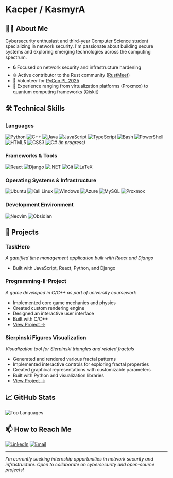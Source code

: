 # Kacper / KasmyrA

## 👨‍💻 About Me
Cybersecurity enthusiast and third-year Computer Science student specializing in network security. I'm passionate about building secure systems and exploring emerging technologies across the computing spectrum.

- 🔒 Focused on network security and infrastructure hardening
- 🌐 Active contributor to the Rust community ([RustMeet](https://rustmeet.eu/))
- 🐍 Volunteer for [PyCon PL 2025](https://pl.pycon.org/2025/)
- 🧪 Experience ranging from virtualization platforms (Proxmox) to quantum computing frameworks (Qiskit)

## 🛠️ Technical Skills

### Languages
![Python](https://img.shields.io/badge/-Python-3776AB?style=flat-square&logo=python&logoColor=white)
![C++](https://img.shields.io/badge/-C++-00599C?style=flat-square&logo=c%2B%2B&logoColor=white)
![Java](https://img.shields.io/badge/-Java-ED8B00?style=flat-square&logo=openjdk&logoColor=white)
![JavaScript](https://img.shields.io/badge/-JavaScript-F7DF1E?style=flat-square&logo=javascript&logoColor=black)
![TypeScript](https://img.shields.io/badge/-TypeScript-3178C6?style=flat-square&logo=typescript&logoColor=white)
![Bash](https://img.shields.io/badge/-Bash-4EAA25?style=flat-square&logo=gnu-bash&logoColor=white)
![PowerShell](https://img.shields.io/badge/-PowerShell-5391FE?style=flat-square&logo=powershell&logoColor=white)
![HTML5](https://img.shields.io/badge/-HTML5-E34F26?style=flat-square&logo=html5&logoColor=white)
![CSS3](https://img.shields.io/badge/-CSS3-1572B6?style=flat-square&logo=css3&logoColor=white)
![C#](https://img.shields.io/badge/-C%23-239120?style=flat-square&logo=c-sharp&logoColor=white) *(in progress)*

### Frameworks & Tools
![React](https://img.shields.io/badge/-React-61DAFB?style=flat-square&logo=react&logoColor=black)
![Django](https://img.shields.io/badge/-Django-092E20?style=flat-square&logo=django&logoColor=white)
![.NET](https://img.shields.io/badge/-.NET-512BD4?style=flat-square&logo=dotnet&logoColor=white)
![Git](https://img.shields.io/badge/-Git-F05032?style=flat-square&logo=git&logoColor=white)
![LaTeX](https://img.shields.io/badge/-LaTeX-008080?style=flat-square&logo=latex&logoColor=white)

### Operating Systems & Infrastructure
![Ubuntu](https://img.shields.io/badge/-Ubuntu-E95420?style=flat-square&logo=ubuntu&logoColor=white)
![Kali Linux](https://img.shields.io/badge/-Kali%20Linux-557C94?style=flat-square&logo=kali-linux&logoColor=white)
![Windows](https://img.shields.io/badge/-Windows-0078D6?style=flat-square&logo=windows&logoColor=white)
![Azure](https://img.shields.io/badge/-Azure-0089D6?style=flat-square&logo=microsoft-azure&logoColor=white)
![MySQL](https://img.shields.io/badge/-MySQL-4479A1?style=flat-square&logo=mysql&logoColor=white)
![Proxmox](https://img.shields.io/badge/-Proxmox-E57000?style=flat-square&logo=proxmox&logoColor=white)

### Development Environment
![Neovim](https://img.shields.io/badge/-Neovim-57A143?style=flat-square&logo=neovim&logoColor=white)
![Obsidian](https://img.shields.io/badge/-Obsidian-483699?style=flat-square&logo=obsidian&logoColor=white)

## 🚀 Projects

### TaskHero
*A gamified time management application built with React and Django*
- Built with JavaScript, React, Python, and Django

### Programming-II-Project
*A game developed in C/C++ as part of university coursework*
- Implemented core game mechanics and physics
- Created custom rendering engine
- Designed an interactive user interface
- Built with C/C++
- [View Project →](https://github.com/KasmyrA/Programming-II-project)

### Sierpinski Figures Visualization
*Visualization tool for Sierpinski triangles and related fractals*
- Generated and rendered various fractal patterns
- Implemented interactive controls for exploring fractal properties
- Created graphical representations with customizable parameters
- Built with Python and visualization libraries
- [View Project →](https://github.com/KasmyrA/Sierpinski-figures)

## 📈 GitHub Stats

![Top Languages](https://github-profile-summary-cards.vercel.app/api/cards/repos-per-language?username=KasmyrA&theme=nord_dark)

## 📫 How to Reach Me

[![LinkedIn](https://img.shields.io/badge/-LinkedIn-0077B5?style=flat-square&logo=linkedin&logoColor=white)](https://www.linkedin.com/in/kacper-smyrak-596761241/)
[![Email](https://img.shields.io/badge/-Email-D14836?style=flat-square&logo=gmail&logoColor=white)](mailto:1kacpersmyrak@gmail.com)

---

*I'm currently seeking internship opportunities in network security and infrastructure. Open to collaborate on cybersecurity and open-source projects!*
